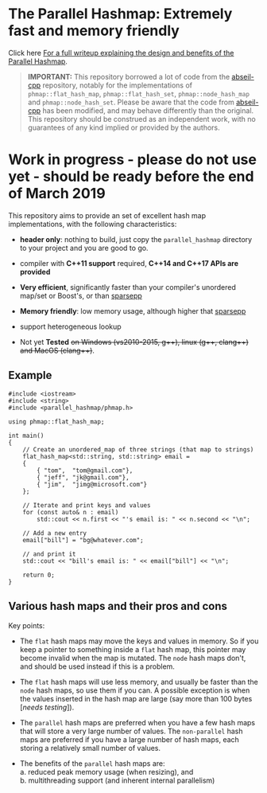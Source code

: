 # The Parallel Hashmap: Extremely fast and memory friendly

Click here [For a full writeup explaining the design and benefits of the Parallel Hashmap](https://greg7mdp.github.io/parallel-hashmap/).


> **IMPORTANT:** This repository borrowed a lot of code from the [abseil-cpp](https://github.com/abseil/abseil-cpp) repository, notably for the implementations of `phmap::flat_hash_map`, `phmap::flat_hash_set`, `phmap::node_hash_map` and `phmap::node_hash_set`. Please be aware that the code from [abseil-cpp](https://github.com/abseil/abseil-cpp) has been modified, and may behave differently than the original. 
This repository should be construed as an independent work, with no guarantees of any kind implied or provided by the authors.


# Work in progress - please do not use yet - should be ready before the end of March 2019

This repository aims to provide an set of excellent hash map implementations, with the following characteristics:

- **header only**: nothing to build, just copy the `parallel_hashmap` directory to your project and you are good to go.

- compiler with **C++11 support** required, **C++14 and C++17 APIs are provided**

- **Very efficient**, significantly faster than your compiler's unordered map/set or Boost's, or than [sparsepp](https://github.com/greg7mdp/sparsepp)

- **Memory friendly**: low memory usage, although higher that [sparsepp](https://github.com/greg7mdp/sparsepp)

- support heterogeneous lookup

- Not yet **Tested** ~~on Windows (vs2010-2015, g++), linux (g++, clang++) and MacOS (clang++)~~.


## Example

```
#include <iostream>
#include <string>
#include <parallel_hashmap/phmap.h>

using phmap::flat_hash_map;
 
int main()
{
    // Create an unordered_map of three strings (that map to strings)
    flat_hash_map<std::string, std::string> email = 
    {
        { "tom",  "tom@gmail.com"},
        { "jeff", "jk@gmail.com"},
        { "jim",  "jimg@microsoft.com"}
    };
 
    // Iterate and print keys and values 
    for (const auto& n : email) 
        std::cout << n.first << "'s email is: " << n.second << "\n";
 
    // Add a new entry
    email["bill"] = "bg@whatever.com";
 
    // and print it
    std::cout << "bill's email is: " << email["bill"] << "\n";
 
    return 0;
}
```

## Various hash maps and their pros and cons

Key points:

- The `flat` hash maps may move the keys and values in memory. So if you keep a pointer to something inside a `flat` hash map, this pointer may become invalid when the map is mutated. The `node` hash maps don't, and should be used instead if this is a problem.

- The `flat` hash maps will use less memory, and usually be faster than the `node` hash maps, so use them if you can. A possible exception is when the values inserted in the hash map are large (say more than 100 bytes [*needs testing*]).

- The `parallel` hash maps are preferred when you have a few hash maps that will store a very large number of values. The `non-parallel` hash maps are preferred if you have a large number of hash maps, each storing a relatively small number of values.

- The benefits of the `parallel` hash maps are:  
   a. reduced peak memory usage (when resizing), and  
   b. multithreading support (and inherent internal parallelism)



